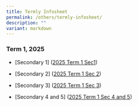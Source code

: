 ```yaml
---
title: Termly Infosheet
permalink: /others/termly-infosheet/
description: ""
variant: markdown
---
```

### Term 1, 2025

* [Secondary 1] ([2025 Term 1 Sec1](/files/Others/Termly%20Letters/2024_T4_Sec_1_Letter_Final.pdf))

* [Secondary 2] ([2025 Term 1 Sec 2](/files/Others/Termly%20Letters/2024_T4_Sec_2_Letter_final.pdf))

 * [Secondary 3] ([2025 Term 1 Sec 3](/files/Others/Termly%20Letters/2024_T4_Sec_3_Letter_Final.pdf))
 
* [Secondary 4 and 5] ([2025 Term 1 Sec 4 and 5](/files/Others/Termly%20Letters/2024_T4_Sec_4__5_Letter_Final.pdf))



